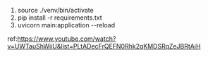 1. source ./venv/bin/activate
2. pip install -r requirements.txt
3. uvicorn main:application --reload

ref:https://www.youtube.com/watch?v=UWTauShWiiU&list=PLtADecFrQEFN0Rhk2qKMDSRqZeJBRtAiH
